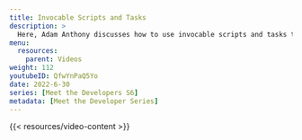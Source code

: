 ```yaml
---
title: Invocable Scripts and Tasks
description: >
  Here, Adam Anthony discusses how to use invocable scripts and tasks together in InfluxDB to streamline processes and create more efficient applications.
menu:
  resources:
    parent: Videos
weight: 112
youtubeID: QfwYnPaQ5Yo
date: 2022-6-30
series: [Meet the Developers S6]
metadata: [Meet the Developer Series]
---
```


{{< resources/video-content >}}
